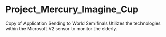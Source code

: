 # Project_Mercury_Imagine_Cup
Copy of Application Sending to World Semifinals
Utilizes the technologies within the Microsoft V2 sensor to monitor the elderly.
